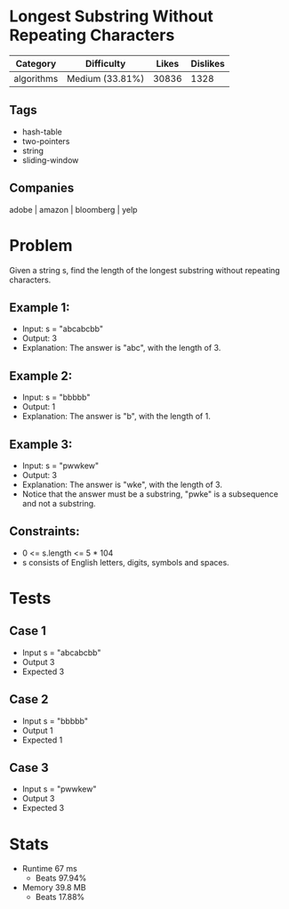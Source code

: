 # Longest Substring Without Repeating Characters
| Category | Difficulty | Likes | Dislikes
| -------- | ---------- | ----- | --------
| algorithms | Medium (33.81%) | 30836 | 1328

## Tags
- hash-table 
- two-pointers 
- string 
- sliding-window

## Companies
adobe | amazon | bloomberg | yelp

# Problem
Given a string s, find the length of the longest substring without repeating characters.

## Example 1:
- Input: s = "abcabcbb"
- Output: 3
- Explanation: The answer is "abc", with the length of 3.

## Example 2:
- Input: s = "bbbbb"
- Output: 1
- Explanation: The answer is "b", with the length of 1.

## Example 3:
- Input: s = "pwwkew"
- Output: 3
- Explanation: The answer is "wke", with the length of 3.
- Notice that the answer must be a substring, "pwke" is a subsequence and not a substring.
 

## Constraints:
- 0 <= s.length <= 5 * 104
- s consists of English letters, digits, symbols and spaces.

# Tests
## Case 1
- Input s = "abcabcbb"
- Output 3
- Expected 3

## Case 2
- Input s = "bbbbb"
- Output 1
- Expected 1

## Case 3
- Input s = "pwwkew"
- Output 3
- Expected 3

# Stats
- Runtime 67 ms
	- Beats 97.94%
- Memory 39.8 MB
	- Beats 17.88%